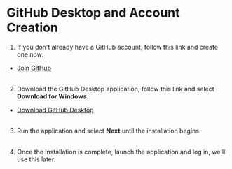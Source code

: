 # GitHub Desktop and Account Creation

1. If you don't already have a GitHub account, follow this link and create one now:
  - [Join GitHub](http://github.com/join)<br /><br />

2. Download the GitHub Desktop application, follow this link and select **Download for Windows**:
  - [Download GitHub Desktop](https://desktop.github.com/) <br /><br />

3. Run the application and select **Next** until the installation begins.<br /><br />

4. Once the installation is complete, launch the application and log in, we'll use this later.

